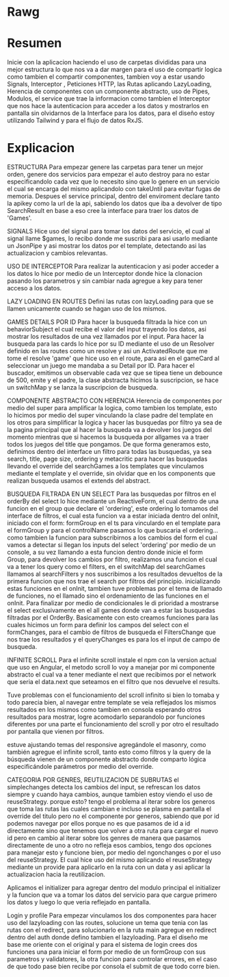 # Rawg

# Resumen

Inicie con la aplicacion haciendo el uso de carpetas divididas para una mejor estructura lo que nos va a dar margen para el uso de compartir logica como tambien el compartir componentes, tambien voy a estar usando Signals, Interceptor , Peticiones HTTP, las Rutas aplicando LazyLoading, Herencia de componentes con un componente abstracto, uso de Pipes, Modulos, el service que trae la informacion como tambien el Interceptor que nos hace la autenticacion para acceder a los datos y mostrarlos en pantalla sin olvidarnos de la Interface para los datos, para el diseño estoy utilizando Tailwind y para el flujo de datos RxJS.

# Explicacion

ESTRUCTURA
Para empezar genere las carpetas para tener un mejor orden, genere dos servicios para empezar el auto destroy para no estar especificandolo cada vez que lo necesito sino que lo genere en un servicio el cual se encarga del mismo aplicandolo con takeUntil para evitar fugas de memoria.
Despues el service principal, dentro del enviroment declare tanto la apikey como la url de la api, sabiendo los datos que iba a devolver de tipo SearchResult en base a eso cree la interface para traer los datos de 'Games'.

SIGNALS
Hice uso del signal para tomar los datos del servicio, el cual al signal llame $games, lo recibo donde me suscribi para asi usarlo mediante un JsonPipe y asi mostrar los datos por el template, detectando asi las actualizacion y cambios relevantas.

USO DE INTERCEPTOR
Para realizar la autenticacion y asi poder acceder a los datos lo hice por medio de un Interceptor donde hice la clonacion pasando los parametros y sin cambiar nada agregue a key para tener acceso a los datos.

LAZY LOADING EN ROUTES
Defini las rutas con lazyLoading para que se llamen unicamente cuando se hagan uso de los mismos.

GAMES DETAILS POR ID
Para hacer la busqueda filtrada la hice con un behaviorSubject el cual recibe el valor del input trayendo los datos, asi mostrar los resultados de una vez llamados por el input. Para hacer la busqueda para las cards lo hice por su ID mediante el uso de un Resolver definido en las routes como un resolve y asi un ActivatedRoute que me tome el resolve 'game' que hice uso en el route, para asi en el gameCard al seleccionar un juego me mandaba a su Detail por ID.
Para hacer el buscador, emitimos un observable cada vez que se tipea tiene un debounce de 500, emite y el padre, la clase abstracta hicimos la suscripcion, se hace un switchMap y se lanza la suscripcion de busqueda.

COMPONENTE ABSTRACTO CON HERENCIA
Herencia de componentes por medio del super para amplificar la logica, como tambien los template, esto lo hicimos por medio del super vinculando la clase padre del template en los otros para simplificar la logica y hacer las busquedas por filtro ya sea de la pagina principal que al hacer la busqueda va a devolver los juegos del momento mientras que si hacemos la busqueda por allgames va a traer todos los juegos del title que pongamos.
De que forma generamos esto, definimos dentro del interface un filtro para todas las busquedas, ya sea search, title, page size, ordering y metacritic para hacer las busquedas llevando el override del searchGames a los templates que vinculamos mediante el template y el override, sin olvidar que en los components que realizan busqueda usamos el extends del abstract.

BUSQUEDA FILTRADA EN UN SELECT
Para las busquedas por filtros en el orderBy del select lo hice mediante un ReactiveForm, el cual dentro de una funcion en el group que declare el 'ordering', este ordering lo tomamos del interface de filtros, el cual esta funcion va a estar iniciada dentro del onInit, iniciado con el form: formGroup en el ts para vinculardo en el template para el formGroup y para el controlName pasamos lo que buscaria el ordering... como tambien la funcion para subscribirnos a los cambios del form el cual vamos a detectar si llegan los inputs del select 'ordering' por medio de un console, a su vez llamando a esta funcion dentro donde inicie el form Group, para devolver los cambios por filtro, realizamos una funcion el cual va a tener los query como el filters, en el switchMap del searchGames llamamos al searchFilters y nos suscribimos a los resultados devueltos de la primera funcion que nos trae el search por filtros del principio. inicializando estas funciones en el onInit, tambien tuve problemas por el tema de llamado de funciones, no el llamado sino el ordenamiento de las funciones en el onInit. Para finalizar por medio de condicionales le di prioridad a mostrarse el select exclusivamente en el all games donde van a estar las busquedas filtradas por el OrderBy.
Basicamente con esto creamos funciones para las cuales hicimos un form para definir los campos del select con el formChanges, para el cambio de filtros de busqueda el FiltersChange que nos trae los resultados y el queryChanges es para los el input de campo de busqueda.

INFINITE SCROLL
Para el infinite scroll instale el npm con la version actual que uso en Angular, el metodo scroll lo voy a manejar por mi componente abstracto el cual va a tener mediante el next que recibimos por el network que seria el data.next que seteamos en el filtro que nos devuelve el results.

Tuve problemas con el funcionamiento del scroll infinito si bien lo tomaba y todo parecia bien, al navegar entre template se veia reflejados los mismos resultados en los mismos como tambien en consola esperando otros resultados para mostrar, logre acomodarlo separandolo por funciones diferentes por una parte el funcionamiento del scroll y por otro el resultado por pantalla que vienen por filtros.

estuve ajustando temas del responsive agregándole el masonry, como también agregue el infinite scroll, tanto esto como filtros y la query de la búsqueda vienen de un componente abstracto donde comparto lógica especificándole parámetros por medio del override.

CATEGORIA POR GENRES, REUTILIZACION DE SUBRUTAS
el simplechanges detecta los cambios del input, se refrescan los datos siempre y cuando haya cambios, aunque tambien estoy viendo el uso de reuseStrategy. porque esto? tengo el problema al iterar sobre los generos que toma las rutas las cuales cambian e incluso se plasma en pantalla el override del titulo pero no el componente por generos, sabiendo que por id podemos navegar por ellos porque no es que pasamos de id a id directamente sino que tenemos que volver a otra ruta para cargar el nuevo id pero en cambio al iterar sobre los genres de manera que pasamos directamente de uno a otro no refleja esos cambios, tengo dos opciones para manejar esto y funcione bien, por medio del ngonchanges o por el uso del reuseStrategy. El cual hice uso del mismo aplicando el reuseStrategy mediante un provide para aplicarlo en la ruta con un data y asi aplicar la actualizacion hacia la reutilizacion.

Aplicamos el initializer para agregar dentro del modulo principal el initializer y la funcion que va a tomar los datos del servicio para que cargue primero los datos y luego lo que veria reflejado en pantalla.

Login y profile
Para empezar vinculamos los dos componentes para hacer uso del lazyloading con las routes, solucione un tema que tenia con las rutas con el redirect, para solucionarlo en la ruta main agregue en redirect dentro del auth donde defino tambien el lazyloading.
Para el diseño me base me oriente con el original y para el sistema de login crees dos funciones una para iniciar el form por medio de un formGroup con sus parametros y validatores, la otra funcion para controlar errores, en el caso de que todo pase bien recibe por consola el submit de que todo corre bien.

